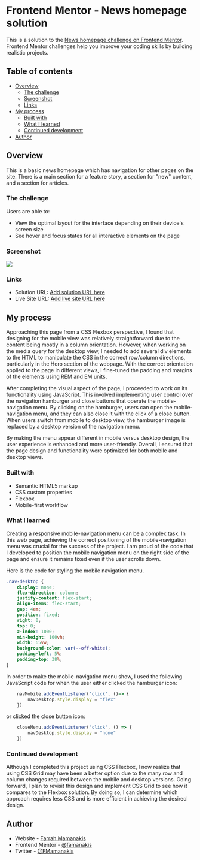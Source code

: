 # Frontend Mentor - News homepage solution

This is a solution to the [News homepage challenge on Frontend Mentor](https://www.frontendmentor.io/challenges/news-homepage-H6SWTa1MFl). Frontend Mentor challenges help you improve your coding skills by building realistic projects. 

## Table of contents

- [Overview](#overview)
  - [The challenge](#the-challenge)
  - [Screenshot](#screenshot)
  - [Links](#links)
- [My process](#my-process)
  - [Built with](#built-with)
  - [What I learned](#what-i-learned)
  - [Continued development](#continued-development)
- [Author](#author)


## Overview
This is a basic news homepage which has navigation for other pages on the site. There is a main section for a feature story, a section for "new" content, and a section for articles.

### The challenge

Users are able to:

- View the optimal layout for the interface depending on their device's screen size
- See hover and focus states for all interactive elements on the page

### Screenshot

![](./screenshot.jpg)


### Links

- Solution URL: [Add solution URL here](https://your-solution-url.com)
- Live Site URL: [Add live site URL here](https://your-live-site-url.com)

## My process
Approaching this page from a CSS Flexbox perspective, I found that designing for the mobile view was relatively straightforward due to the content being mostly in a column orientation. However, when working on the media query for the desktop view, I needed to add several div elements to the HTML to manipulate the CSS in the correct row/column directions, particularly in the Hero section of the webpage. With the correct orientation applied to the page in different views, I fine-tuned the padding and margins of the elements using REM and EM units.

After completing the visual aspect of the page, I proceeded to work on its functionality using JavaScript. This involved implementing user control over the navigation hamburger and close buttons that operate the mobile-navigation menu. By clicking on the hamburger, users can open the mobile-navigation menu, and they can also close it with the click of a close button. When users switch from mobile to desktop view, the hamburger image is replaced by a desktop version of the navigation menu.

By making the menu appear different in mobile versus desktop design, the user experience is enhanced and more user-friendly. Overall, I ensured that the page design and functionality were optimized for both mobile and desktop views.

### Built with

- Semantic HTML5 markup
- CSS custom properties
- Flexbox
- Mobile-first workflow

### What I learned

Creating a responsive mobile-navigation menu can be a complex task. In this web page, achieving the correct positioning of the mobile-navigation menu was crucial for the success of the project. I am proud of the code that I developed to position the mobile navigation menu on the right side of the page and ensure it remains fixed even if the user scrolls down.

Here is the code for styling the mobile navigation menu.
```css 
.nav-desktop {
    display: none;
    flex-direction: column;
    justify-content: flex-start;
    align-items: flex-start;
    gap: 4em;
    position: fixed;
    right: 0;
    top: 0;
    z-index: 1000;
    min-height: 100vh;
    width: 65vw;
    background-color: var(--off-white);
    padding-left: 5%;
    padding-top: 38%;
}
```
In order to make the mobile-navigation menu show, I used the following JavaScript code for when the user either clicked the hamburger icon:

```JavaScript
    navMobile.addEventListener('click', ()=> {
        navDesktop.style.display = "flex"
    })
``` 

or clicked the close button icon:

```JavaScript
    closeMenu.addEventListener('click', () => {
        navDesktop.style.display = "none"
    })
```


### Continued development

Although I completed this project using CSS Flexbox, I now realize that using CSS Grid may have been a better option due to the many row and column changes required between the mobile and desktop versions. Going forward, I plan to revisit this design and implement CSS Grid to see how it compares to the Flexbox solution. By doing so, I can determine which approach requires less CSS and is more efficient in achieving the desired design.

## Author

- Website - [Farrah Mamanakis](https://github.com/famanakis)
- Frontend Mentor - [@famanakis](https://www.frontendmentor.io/profile/famanakis)
- Twitter - [@FMamanakis](https://twitter.com/FMamanakis)


